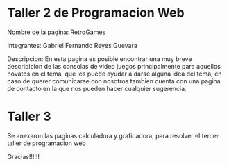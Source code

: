 # Taller 2 de Programacion Web

Nombre de la pagina: RetroGames

Integrantes:
Gabriel Fernando Reyes Guevara

Descripcion:
	En esta pagina es posible encontrar una muy breve descripicion de las consolas de video juegos
principalmente para aquellos novatos en el tema, que les puede ayudar a darse alguna idea del tema;
en caso de querer comunicarse con nosotros tambien cuenta con una pagina de contacto en la que nos pueden
hacer cualquier sugerencia.

# Taller 3
Se anexaron las paginas calculadora y graficadora, para resolver el tercer taller de programacion web

Gracias!!!!!!

